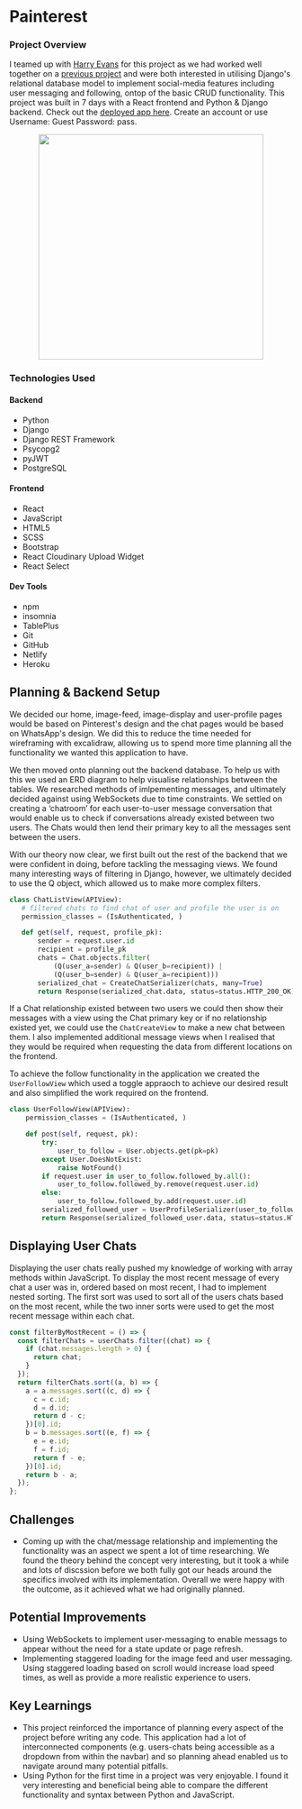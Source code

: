 # Painterest

### Project Overview

I teamed up with [Harry Evans](https://github.com/hatch9191) for this project as we had worked well together on a [previous project](https://github.com/eoin-barr/project-three-frontend) and were both interested in utilising Django's relational database model to implement social-media features including user messaging and following, ontop of the basic CRUD functionality. This project was built in 7 days with a React frontend and Python & Django backend. Check out the [deployed app here](https://painterest.netlify.app/). Create an account or use Username: Guest Password: pass.

<p align="center">
  <img style="height:400px;width:auto" src="https://res.cloudinary.com/dk0r9bcxy/image/upload/v1637604544/READMEs/bg-painterest_xklhwn.png" />
</p>

### Technologies Used

#### Backend

- Python
- Django
- Django REST Framework
- Psycopg2
- pyJWT
- PostgreSQL

#### Frontend

- React
- JavaScript
- HTML5
- SCSS
- Bootstrap
- React Cloudinary Upload Widget
- React Select

#### Dev Tools

- npm
- insomnia
- TablePlus
- Git
- GitHub
- Netlify
- Heroku

## Planning & Backend Setup

We decided our home, image-feed, image-display and user-profile pages would be based on Pinterest's design and the chat pages would be based on WhatsApp's design. We did this to reduce the time needed for wireframing with excalidraw, allowing us to spend more time planning all the functionality we wanted this application to have.

We then moved onto planning out the backend database. To help us with this we used an ERD diagram to help visualise relationships between the tables. We researched methods of imlpementing messages, and ultimately decided against using WebSockets due to time constraints. We settled on creating a ‘chatroom’ for each user-to-user message conversation that would enable us to check if conversations already existed between two users. The Chats would then lend their primary key to all the messages sent between the users.

With our theory now clear, we first built out the rest of the backend that we were confident in doing, before tackling the messaging views. We found many interesting ways of filtering in Django, however, we ultimately decided to use the Q object, which allowed us to make more complex filters.

```python
class ChatListView(APIView):
   # filtered chats to find chat of user and profile the user is on
   permission_classes = (IsAuthenticated, )

   def get(self, request, profile_pk):
       sender = request.user.id
       recipient = profile_pk
       chats = Chat.objects.filter(
           (Q(user_a=sender) & Q(user_b=recipient)) |
           (Q(user_b=sender) & Q(user_a=recipient)))
       serialized_chat = CreateChatSerializer(chats, many=True)
       return Response(serialized_chat.data, status=status.HTTP_200_OK)
```

If a Chat relationship existed between two users we could then show their messages with a view using the Chat primary key or if no relationship existed yet, we could use the `ChatCreateView` to make a new chat between them. I also implemented additional message views when I realised that they would be required when requesting the data from different locations on the frontend.

To achieve the follow functionality in the application we created the `UserFollowView` which used a toggle appraoch to achieve our desired result and also simplified the work required on the frontend.

```python
class UserFollowView(APIView):
    permission_classes = (IsAuthenticated, )

    def post(self, request, pk):
        try:
            user_to_follow = User.objects.get(pk=pk)
        except User.DoesNotExist:
            raise NotFound()
        if request.user in user_to_follow.followed_by.all():
            user_to_follow.followed_by.remove(request.user.id)
        else:
            user_to_follow.followed_by.add(request.user.id)
        serialized_followed_user = UserProfileSerializer(user_to_follow)
        return Response(serialized_followed_user.data, status=status.HTTP_202_ACCEPTED)
```

## Displaying User Chats

Displaying the user chats really pushed my knowledge of working with array methods within JavaScript. To display the most recent message of every chat a user was in, ordered based on most recent, I had to implement nested sorting. The first sort was used to sort all of the users chats based on the most recent, while the two inner sorts were used to get the most recent message within each chat.

```javascript
const filterByMostRecent = () => {
  const filterChats = userChats.filter((chat) => {
    if (chat.messages.length > 0) {
      return chat;
    }
  });
  return filterChats.sort((a, b) => {
    a = a.messages.sort((c, d) => {
      c = c.id;
      d = d.id;
      return d - c;
    })[0].id;
    b = b.messages.sort((e, f) => {
      e = e.id;
      f = f.id;
      return f - e;
    })[0].id;
    return b - a;
  });
};
```

## Challenges

- Coming up with the chat/message relationship and implementing the functionality was an aspect we spent a lot of time researching. We found the theory behind the concept very interesting, but it took a while and lots of discssion before we both fully got our heads around the specifics involved with its implementation. Overall we were happy with the outcome, as it achieved what we had originally planned.

## Potential Improvements

- Using WebSockets to implement user-messaging to enable messags to appear without the need for a state update or page refresh.
- Implementing staggered loading for the image feed and user messaging. Using staggered loading based on scroll would increase load speed times, as well as provide a more realistic experience to users.

## Key Learnings

- This project reinforced the importance of planning every aspect of the project before writing any code. This application had a lot of interconnected components (e.g. users-chats being accessible as a dropdown from within the navbar) and so planning ahead enabled us to navigate around many potential pitfalls.
- Using Python for the first time in a project was very enjoyable. I found it very interesting and beneficial being able to compare the different functionality and syntax between Python and JavaScript.
